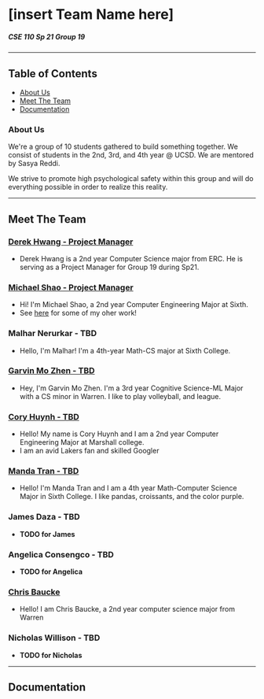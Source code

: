 # [insert Team Name here]
##### CSE 110 Sp 21 Group 19

***
## Table of Contents
- [About Us](#about-us)
- [Meet The Team](#meet-the-team)
- [Documentation](#documentation)

### About Us
We're a group of 10 students gathered to build something together. We consist of students in the 2nd, 3rd, and 4th year @ UCSD. We are mentored by Sasya Reddi.

We strive to promote high psychological safety within this group and will do everything possible in order to realize this reality. 

<!--- Include Branding (Mascot/colors/etc.) when that's finalized --->

---

## Meet The Team
### [Derek Hwang - Project Manager](https://github.com/derek-hwang27)
- Derek Hwang is a 2nd year Computer Science major from ERC. He is serving as a Project Manager for Group 19 during Sp21.
<!--- May add more as more things come to mind--->

### [Michael Shao - Project Manager](https://github.com/michl1001)
- Hi! I'm Michael Shao, a 2nd year Computer Engineering Major at Sixth. 
- See [here](https://github.com/michl1001) for some of my oher work!
<!--- May add more as we figure out our brand stuff--->

### Malhar Nerurkar - TBD
- Hello, I'm Malhar! I'm a 4th-year Math-CS major at Sixth College.

### [Garvin Mo Zhen - TBD](https://github.com/garvingit/)
- Hey, I'm Garvin Mo Zhen. I'm a 3rd year Cognitive Science-ML Major with a CS minor in Warren. I like to play volleyball, and league.
  
### [Cory Huynh - TBD](https://github.com/coryhuynh)
- Hello! My name is Cory Huynh and I am a 2nd year Computer Engineering Major at Marshall college. 
- I am an avid Lakers fan and skilled Googler
  
### [Manda Tran - TBD](https://github.com/mandatran)
- Hello! I'm Manda Tran and I am a 4th year Math-Computer Science Major in Sixth College. I like pandas, croissants, and the color purple.
  
### James Daza - TBD
- **TODO for James**
  
### Angelica Consengco - TBD
- **TODO for Angelica**
  
### [Chris Baucke](https://github.com/cbaucke)
- Hello! I am Chris Baucke, a 2nd year computer science major from Warren
  
### Nicholas Willison - TBD
- **TODO for Nicholas**

---

## Documentation
<!--- Will include navigation when documentation is written (might be in another directory...--->
